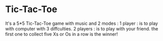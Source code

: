 # Tic-Tac-Toe
It's a 5*5 Tic-Tac-Toe game with music and 2 modes :
1 player : is to play with computer with 3 diffculties.
2 players : is to play with your friend.
the first one to collect five Xs or Os in a row is the winner!
